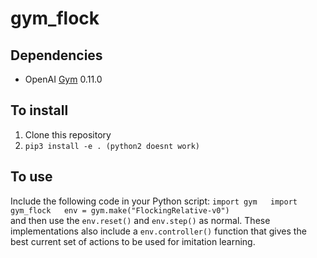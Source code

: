 # gym_flock

## Dependencies
- OpenAI [Gym](https://github.com/openai/gym) 0.11.0

## To install
1) Clone this repository
2) `pip3 install -e . (python2 doesnt work)`

## To use

Include the following code in your Python script:
`import gym  
import gym_flock  
env = gym.make("FlockingRelative-v0")`  
and then use the `env.reset()` and `env.step()` as normal. These implementations also include a `env.controller()` function that gives the best current set of actions to be used for imitation learning.




